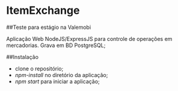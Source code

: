 # ItemExchange
##Teste para estágio na Valemobi

Aplicação Web NodeJS/ExpressJS para controle de operações em mercadorias. Grava em BD PostgreSQL;

##Instalação
- clone o repositório;
- <em>npm-install</em> no diretório da aplicação;
- <em>npm start</em> para iniciar a aplicação;
